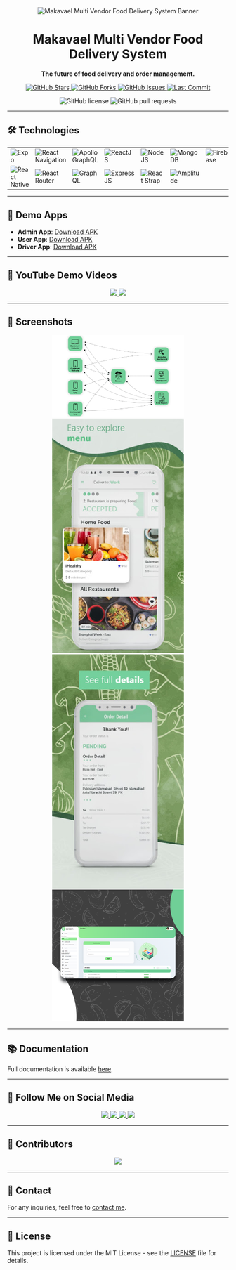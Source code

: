 <div align="center">

<!-- العنوان الرئيسي -->
<img src="رابط_الصورة_الأساسي" alt="Makavael Multi Vendor Food Delivery System Banner" style="max-width: 100%; height: auto;">

# Makavael Multi Vendor Food Delivery System

**The future of food delivery and order management.**

<!-- الشارات -->
<a href="https://github.com/Makavael">
  <img src="https://img.shields.io/github/stars/Makavael?style=social" alt="GitHub Stars">
</a>
<a href="https://github.com/Makavael/food-delivery-multivendor/network/members">
  <img src="https://img.shields.io/github/forks/Makavael/food-delivery-multivendor?style=social" alt="GitHub Forks">
</a>
<a href="https://github.com/Makavael/food-delivery-multivendor/issues">
  <img src="https://img.shields.io/github/issues/Makavael/food-delivery-multivendor" alt="GitHub Issues">
</a>
<a href="https://github.com/Makavael/food-delivery-multivendor/commits/main">
  <img src="https://img.shields.io/github/last-commit/Makavael/food-delivery-multivendor" alt="Last Commit">
</a>

![GitHub license](https://img.shields.io/github/license/Makavael/food-delivery-multivendor)
![GitHub pull requests](https://img.shields.io/github/issues-pr/Makavael/food-delivery-multivendor)

</div>

---

## 🛠️ Technologies

<div align="center">

<table>
  <tr>
    <td><img src="رابط_صورة_Expo" alt="Expo" width="100"></td>
    <td><img src="رابط_صورة_React-Navigation" alt="React Navigation" width="100"></td>
    <td><img src="رابط_صورة_Apollo-GraphQL" alt="Apollo GraphQL" width="100"></td>
    <td><img src="رابط_صورة_ReactJS" alt="ReactJS" width="100"></td>
    <td><img src="رابط_صورة_NodeJS" alt="NodeJS" width="100"></td>
    <td><img src="رابط_صورة_MongoDB" alt="MongoDB" width="100"></td>
    <td><img src="رابط_صورة_Firebase" alt="Firebase" width="100"></td>
  </tr>
  <tr>
    <td><img src="رابط_صورة_React-Native" alt="React Native" width="100"></td>
    <td><img src="رابط_صورة_React-Router" alt="React Router" width="100"></td>
    <td><img src="رابط_صورة_GraphQL" alt="GraphQL" width="100"></td>
    <td><img src="رابط_صورة_ExpressJS" alt="ExpressJS" width="100"></td>
    <td><img src="رابط_صورة_React-Strap" alt="React Strap" width="100"></td>
    <td><img src="رابط_صورة_Amplitude" alt="Amplitude" width="100"></td>
  </tr>
</table>

</div>

---

## 📲 Demo Apps

- **Admin App**: [Download APK](https://github.com/Makavael)
- **User App**: [Download APK](https://github.com/Makavael)
- **Driver App**: [Download APK](https://github.com/Makavael)

---

## 🎥 YouTube Demo Videos

<div align="center">

<a href="https://www.youtube.com/watch?v=XaMTg-vMy30">
  <img src="https://img.shields.io/badge/Watch%20Demo%201-red?logo=youtube&style=for-the-badge" width="150">
</a>

<a href="https://www.youtube.com/watch?v=tgAcgesF5HI">
  <img src="https://img.shields.io/badge/Watch%20Demo%202-red?logo=youtube&style=for-the-badge" width="150">
</a>

</div>

---

## 📸 Screenshots

<div align="center">

<img src="https://github.com/Makavael/Multivendor-Food-Delivery/blob/main/high-level1.png" alt="Screenshot 1" width="300">
<img src="https://github.com/Makavael/Multivendor-Food-Delivery/blob/main/customer2.jpeg" alt="Screenshot 2" width="300">
<img src="https://github.com/Makavael/Multivendor-Food-Delivery/blob/main/customer1.jpeg" alt="Screenshot 3" width="300">
<img src="https://github.com/Makavael/Multivendor-Food-Delivery/blob/main/admin1.png" alt="Screenshot 4" width="300">

</div>

---

## 📚 Documentation

Full documentation is available [here](https://github.com/Makavael/food-delivery-multivendor).

---

## 🔗 Follow Me on Social Media

<div align="center">

<a href="https://www.facebook.com/Makavael">
  <img src="https://img.shields.io/badge/Facebook-1877F2?logo=facebook&logoColor=white&style=for-the-badge" width="150">
</a>
<a href="https://twitter.com/Makavael">
  <img src="https://img.shields.io/badge/Twitter-1DA1F2?logo=twitter&logoColor=white&style=for-the-badge" width="150">
</a>
<a href="https://www.linkedin.com/in/Makavael">
  <img src="https://img.shields.io/badge/LinkedIn-0A66C2?logo=linkedin&logoColor=white&style=for-the-badge" width="150">
</a>
<a href="https://www.instagram.com/Makavael">
  <img src="https://img.shields.io/badge/Instagram-E4405F?logo=instagram&logoColor=white&style=for-the-badge" width="150">
</a>

</div>

---

## :busts_in_silhouette: Contributors

<div align="center">
<a href="https://github.com/Makavael/food-delivery-multivendor/graphs/contributors">
  <img src="https://contrib.rocks/image?repo=Makavael/food-delivery-multivendor" style="max-width: 50%; height: auto;" />
</a>
</div>

---

## 📧 Contact

For any inquiries, feel free to [contact me](mailto:makavael@example.com).

---

## 📄 License

This project is licensed under the MIT License - see the [LICENSE](https://github.com/Makavael/food-delivery-multivendor/blob/main/LICENSE) file for details.
